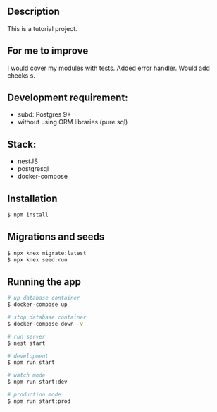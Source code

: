 ## Description

This is a tutorial project. 

## For me to improve

I would cover my modules with tests.
Added error handler.
Would add checks s.

## Development requirement:
* subd: Postgres 9+
* without using ORM libraries (pure sql)

## Stack: 
* nestJS
* postgresql
* docker-compose

## Installation

```bash
$ npm install
```
## Migrations and seeds

```bash
$ npx knex migrate:latest
$ npx knex seed:run
```


## Running the app

```bash
# up database container
$ docker-compose up

# stop database container
$ docker-compose down -v

# run server
$ nest start

# development
$ npm run start

# watch mode
$ npm run start:dev

# production mode
$ npm run start:prod
```